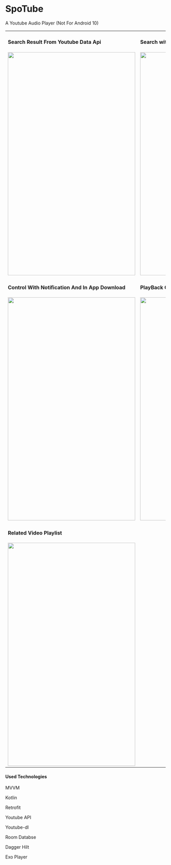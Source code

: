 # SpoTube
A Youtube Audio Player (Not For Android 10)

<table>
  <tr>
    <td>
<h4>Search Result From Youtube Data Api</h4>
<img src="https://firebasestorage.googleapis.com/v0/b/earn-778c4.appspot.com/o/SpoTube%2FScreenshot_20201209-113831.jpg?alt=media&token=ba988052-43ab-4d79-8ad6-4328d910049e" width="400" height="700"></td>
    <td>
<h4>Search with Suggestions</h4>
<img src="https://firebasestorage.googleapis.com/v0/b/earn-778c4.appspot.com/o/SpoTube%2FScreenshot_20201209-113854.jpg?alt=media&token=96b5a162-9dcf-4697-a217-b94b5ec80d8f" width="400" height="700"></td>
  </tr>
    <tr>
    <td><h4>Control With Notification And In App Download</h4>
<img src="https://firebasestorage.googleapis.com/v0/b/earn-778c4.appspot.com/o/SpoTube%2FScreenshot_20201209-114016.jpg?alt=media&token=47ccc12d-f572-4201-9024-be37f74fdcaa" width="400" height="700"></td>
    <td>
<h4>PlayBack Control</h4>
<img src="https://firebasestorage.googleapis.com/v0/b/earn-778c4.appspot.com/o/SpoTube%2FScreenshot_20201209-114025.jpg?alt=media&token=f7a5ec89-d757-493f-bdda-a1e1e22efbd0" width="400" height="700">
</td>
  </tr>
    <tr>
    <td><h4>Related Video Playlist</h4>
<img src="https://firebasestorage.googleapis.com/v0/b/earn-778c4.appspot.com/o/SpoTube%2FScreenshot_20201209-114032.jpg?alt=media&token=c7d38f55-9bad-481f-8419-b1099d588507" width="400" height="700"></td>
  </tr>
  </table>

<h4> Used Technologies</h4>
<p> MVVM </p>
<p> Kotlin </p>
<p> Retrofit </p>
<p> Youtube API </p>
<p> Youtube-dl </p>
<p> Room Databse </p>
<p> Dagger Hilt </p>
<p> Exo Player </p>
